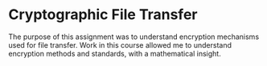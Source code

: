# Cryptographic File Transfer
The purpose of this assignment was to understand encryption mechanisms used for file transfer. Work in this course allowed me to understand encryption methods and standards, with a mathematical insight. 
